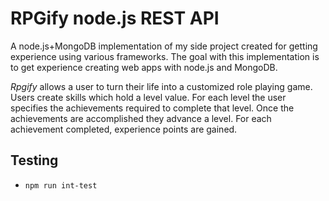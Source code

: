 # RPGify node.js REST API

A node.js+MongoDB implementation of my side project created for getting experience using various frameworks.
The goal with this implementation is to get experience creating web apps with node.js and MongoDB.

*Rpgify* allows a user to turn their life into a customized role playing game.
Users create skills which hold a level value.
For each level the user specifies the achievements required to complete that level.
Once the achievements are accomplished they advance a level.
For each achievement completed, experience points are gained.

## Testing

* `npm run int-test`
